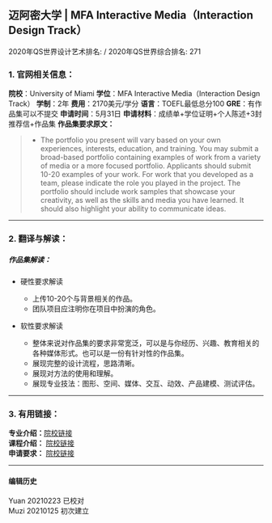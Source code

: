 ## 迈阿密大学 | MFA Interactive Media（Interaction Design Track）

2020年QS世界设计艺术排名: /
2020年QS世界综合排名: 271

### 1. 官网相关信息：

**院校**：University of Miami
**学位**：MFA Interactive Media（Interaction Design Track）
**学制**：2年
**费用**：2170美元/学分
**语言**：TOEFL最低总分100
**GRE**：有作品集可以不提交
**申请时间**：5月31日
**申请材料**：成绩单+学位证明+个人陈述+3封推荐信+作品集
**作品集要求原文：**

> - The portfolio you present will vary based on your own experiences, interests, education, and training. You may submit a broad-based portfolio containing examples of work from a variety of media or a more focused portfolio. Applicants should submit 10-20 examples of your work. For work that you developed as a team, please indicate the role you played in the project. The portfolio should include work samples that showcase your creativity, as well as the skills and media you have learned. It should also highlight your ability to communicate ideas.


---

### 2. 翻译与解读：

##### 作品集解读：
- 硬性要求解读
  - 上传10-20个与背景相关的作品。
  - 团队项目应注明你在项目中扮演的角色。

- 软性要求解读
  - 整体来说对作品集的要求非常宽泛，可以是与你经历、兴趣、教育相关的各种媒体形式。也可以是一份有针对性的作品集。
  - 展现完整的设计流程，思路清晰。
  - 展现对方法的使用和理解。
  - 展现专业技法：图形、空间、媒体、交互、动效、产品建模、测试评估。

---

### 3. 有用链接：

**专业介绍：**[院校链接](https://interactive.miami.edu/)  
**课程介绍：** [院校链接](https://interactive.miami.edu/)  
**申请要求：** [院校链接](https://interactive.miami.edu/admissions/)


---


#### 编辑历史
Yuan 20210223 已校对  
Muzi 20210125 初次建立
